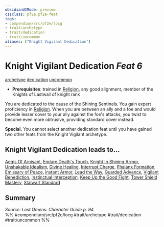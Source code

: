 ```yaml
---
obsidianUIMode: preview
cssclass: pf2e,pf2e-feat
tags:
- compendium/src/pf2e/locg
- trait/archetype
- trait/dedication
- trait/uncommon
aliases: ["Knight Vigilant Dedication"]
---
```

# Knight Vigilant Dedication  *Feat 6*  
[archetype](rules/traits/archetype.md "Archetype Feat Trait")  [dedication](rules/traits/dedication.md "Dedication Feat Trait")  [uncommon](rules/traits/uncommon.md "Uncommon Rarity Trait")  

- **Prerequisites**: trained in [Religion](compendium/skills.md#Religion), any good alignment, member of the Knights of Lastwall of knight rank

You are dedicated to the cause of the Shining Sentinels. You gain expert proficiency in [Religion](compendium/skills.md#Religion). When you are between an ally and a foe and would provide lesser cover to your ally against the foe's attacks, you twist to become even more obtrusive, providing standard cover instead.

**Special.** You cannot select another dedication feat until you have gained two other feats from the Knight Vigilant archetype.

## Knight Vigilant Dedication leads to...

[Aegis Of Arnisant](compendium/feats/aegis-of-arnisant-locg.md), [Endure Death's Touch](compendium/feats/endure-deaths-touch-locg.md), [Knight In Shining Armor](compendium/feats/knight-in-shining-armor-locg.md), [Unshakable Idealism](compendium/feats/unshakable-idealism-locg.md), [Divine Healing](compendium/feats/divine-healing-lokl.md), [Interrupt Charge](compendium/feats/interrupt-charge-lokl.md), [Phalanx Formation](compendium/feats/phalanx-formation-lokl.md), [Emissary of Peace](compendium/feats/emissary-of-peace-lokl.md), [Instant Armor](compendium/feats/instant-armor-lokl.md), [Lead the Way](compendium/feats/lead-the-way-lokl.md), [Guarded Advance](compendium/feats/guarded-advance-lokl.md), [Vigilant Benediction](compendium/feats/vigilant-benediction-lokl.md), [Instinctual Interception](compendium/feats/instinctual-interception-lokl.md), [Keep Up the Good Fight](compendium/feats/keep-up-the-good-fight-lokl.md), [Tower Shield Mastery](compendium/feats/tower-shield-mastery-lokl.md), [Stalwart Standard](compendium/feats/stalwart-standard-lokl.md)

## Summary

*Source: Lost Omens: Character Guide p. 94*  
%% #compendium/src/pf2e/locg #trait/archetype #trait/dedication #trait/uncommon %%